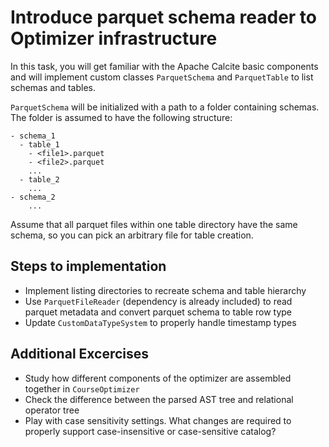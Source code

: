# Introduce parquet schema reader to Optimizer infrastructure
In this task, you will get familiar with the Apache Calcite basic components 
and will implement custom classes `ParquetSchema` and `ParquetTable` to list
schemas and tables.

`ParquetSchema` will be initialized with a path to a folder containing schemas.
The folder is assumed to have the following structure:
```
- schema_1
  - table_1
    - <file1>.parquet
    - <file2>.parquet
    ...
  - table_2
    ...
- schema_2
    ...
```
Assume that all parquet files within one table directory have the same schema, so
you can pick an arbitrary file for table creation.

## Steps to implementation
  * Implement listing directories to recreate schema and table hierarchy
  * Use `ParquetFileReader` (dependency is already included) to read parquet metadata 
    and convert parquet schema to table row type
  * Update `CustomDataTypeSystem` to properly handle timestamp types

## Additional Excercises
  * Study how different components of the optimizer are assembled together in `CourseOptimizer`
  * Check the difference between the parsed AST tree and relational operator tree
  * Play with case sensitivity settings. What changes are required to properly support
    case-insensitive or case-sensitive catalog?
